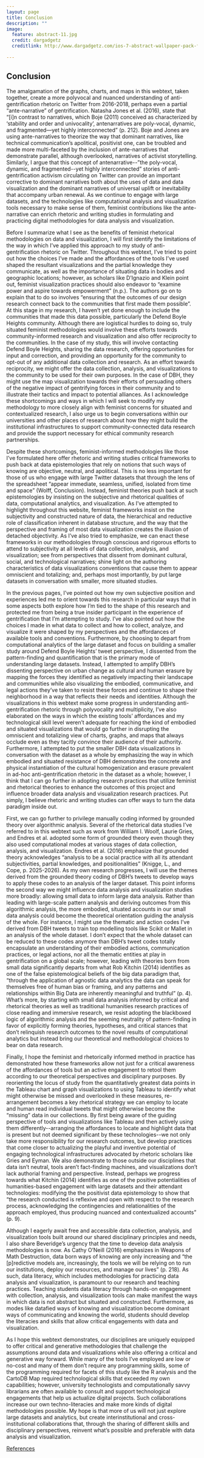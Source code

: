 ```yaml
---
layout: page
title: Conclusion
description: ""
image:
  feature: abstract-11.jpg
  credit: dargadgetz
  creditlink: http://www.dargadgetz.com/ios-7-abstract-wallpaper-pack-for-iphone-5-and-ipod-touch-retina/
  
---
```


## Conclusion

The amalgamation of the graphs, charts, and maps in this webtext, taken together, create a more polyvocal and nuanced understanding of anti-gentrification rhetoric on Twitter from 2016-2018, perhaps even a partial “ante-narrative” of gentrification. Natasha Jones et al. (2016), state that “[i]n contrast to narratives, which Boje (2011) conceived as characterized by ‘stability and order and univocality’, antenarratives are poly-vocal, dynamic, and fragmented—yet highly interconnected” (p. 212). Boje and Jones are using ante-narratives to theorize the way that dominant narratives, like technical communication’s apolitical, positivist one, can be troubled and made more multi-faceted by the inclusion of ante-narratives that demonstrate parallel, although overlooked, narratives of activist storytelling. Similarly, I argue that this concept of antenarrative--”the poly-vocal, dynamic, and fragmented--yet highly interconnected” stories of anti-gentrification activism circulating on Twitter can provide an important corrective to dominant narratives both about the uses of data and data visualization and the dominant narratives of universal uplift or inevitability that accompany urban renewal. As we continue to engage with large datasets, and the technologies like computational analysis and visualization tools necessary to make sense of them, feminist contributions like the ante-narrative can enrich rhetoric and writing studies in formulating and practicing digital methodologies for data analysis and visualization. 

Before I summarize what I see as the benefits of feminist rhetorical methodologies on data and visualization, I will first identify the limitations of the way in which I’ve applied this approach to my study of anti-gentrification rhetoric on Twitter. Throughout this webtext, I’ve tried to point out how the choices I’ve made and the affordances of the tools I’ve used shaped the resultant visualizations and the partial knowledge they communicate, as well as the importance of situating data in bodies and geographic locations; however, as scholars like D’Ignazio and Klein point out, feminist visualization practices should also endeavor to “examine power and aspire towards empowerment” (n.p.). The authors go on to explain that to do so involves “ensuring that the outcomes of our design research connect back to the communities that first made
them possible”. At this stage in my research, I haven’t yet done enough to include the communities that made this data possible, particularly the Defend Boyle Heights community. Although there are logistical hurdles to doing so, truly situated feminist methodologies would involve these efforts towards community-informed research and visualization and also offer reciprocity to the communities. In the case of my study, this will involve contacting Defend Boyle Heights, sharing the data research, offering opportunities for input and correction, and providing an opportunity for the community to opt-out of any additional data collection and research. As an effort towards reciprocity, we might offer the data collection, analysis, and visualizations to the community to be used for their own purposes. In the case of DBH, they might use the map visualization towards their efforts of persuading others of the negative impact of gentrifying forces in their community and to illustrate their tactics and impact to potential alliances. As I acknowledge these shortcomings and ways in which I will seek to modify my methodology to more closely align with feminist concerns for situated and contextualized research, I also urge us to begin conversations within our universities and other places of research about how they might build the institutional infrastructures to support community-connected data research and provide the support necessary for ethical community research partnerships. 

Despite these shortcomings, feminist-informed methodologies like those I’ve formulated here offer rhetoric and writing studies critical frameworks to push back at data epistemologies that rely on notions that such ways of knowing are objective, neutral, and apolitical. This is no less important for those of us who engage with large Twitter datasets that through the lens of the spreadsheet “appear immediate, seamless, unified, isolated from time and space” (Wolff, Conclusion). Instead, feminist theories push back at such epistemologies by insisting on the subjective and rhetorical qualities of data, computational analytics, and visualization. As I’ve attempted to highlight throughout this website, feminist frameworks insist on the subjectivity and constructed nature of data, the hierarchical and reductive role of classification inherent in database structure, and the way that the perspective and framing of most data visualization creates the illusion of detached objectivity. As I’ve also tried to emphasize, we can enact these frameworks in our methodologies through conscious and rigorous efforts to attend to subjectivity at all levels of data collection, analysis, and visualization; see from perspectives that dissent from dominant cultural, social, and technological narratives; shine light on the authoring characteristics of data visualizations conventions that cause them to appear omniscient and totalizing; and, perhaps most importantly, by put large datasets in conversation with smaller, more situated studies. 

In the previous pages, I’ve pointed out how my own subjective position and experiences led me to orient towards this research in particular ways that in some aspects both explore how I’m tied to the shape of this research and protected me from being a true insider participant in the experience of gentrification that I’m attempting to study. I’ve also pointed out how the choices I made in what data to collect and how to collect, analyze, and visualize it were shaped by my perspectives and the affordances of available tools and conventions. Furthermore, by choosing to depart from computational analytics of the large dataset and focus on building a smaller study around Defend Boyle Heights’ tweet perspective, I dissented from the pattern-finding and quantification that is the primary mode of understanding large datasets. Instead, I attempted to amplify DBH’s dissenting perspective on urban change as cultural and human erasure by mapping the forces they identified as negatively impacting their landscape and communities while also visualizing the embodied, communicative, and legal actions they’ve taken to resist these forces and continue to shape their neighborhood in a way that reflects their needs and identities. Although the visualizations in this webtext make some progress in understanding anti-gentrification rhetoric through polyvocality and multiplicity, I’ve also elaborated on the ways in which the existing tools’ affordances and my technological skill level weren’t adequate for reaching the kind of embodied and situated visualizations that would go further in disrupting the omniscient and totalizing view of charts, graphs, and maps that always occlude even as they tacitly convince their audience of their authority. Furthermore, I attempted to put the smaller DBH data visualizations in conversation with the dataset as a whole by emphasizing the way in which embodied and situated resistance of DBH demonstrates the concrete and physical instantiation of the cultural homogenization and erasure prevalent in ad-hoc anti-gentrification rhetoric in the dataset as a whole; however, I think that I can go further in adopting research practices that utilize feminist and rhetorical theories to enhance the outcomes of this project and influence broader data analysis and visualization research practices. Put simply, I believe rhetoric and writing studies can offer ways to turn the data paradigm inside out.       

First, we can go further to privilege manually coding informed by grounded theory over algorithmic analysis. Several of the rhetorical data studies I’ve referred to in this webtext such as work from William I. Woolf, Laurie Gries, and Endres et al. adopted some form of grounded theory even though they also used computational modes at various stages of data collection, analysis, and visualization. Endres et al. (2016) emphasize that grounded theory acknowledges “analysis to be a social practice with all its attendant subjectivities, partial knowledges, and positionalities” (Knigge, L., and Cope, p. 2025-2026). As my own research progresses, I will use the themes derived from the grounded theory coding of DBH’s tweets to develop ways to apply these codes to an analysis of the larger dataset. This point informs the second way we might influence data analysis and visualization studies more broadly: allowing small data to inform large data analysis. Rather than leading with large-scale pattern analysis and deriving outcomes from this algorithmic analysis, the more embodied, situated accounts in our small data analysis could become the theoretical orientation guiding the analysis of the whole. For instance, I might use the thematic and action codes I’ve derived from DBH tweets to train top modelling tools like Scikit or Mallet in an analysis of the whole dataset. I don’t expect that the whole dataset can be reduced to these codes anymore than DBH’s tweet codes totally encapsulate an understanding of their embodied actions, communication practices, or legal actions, nor all the thematic entities at play in gentrification on a global scale; however, leading with theories born from small data significantly departs from what Rob Kitchin (2014) identifies as one of the false epistemological beliefs of the big data paradigm that, “through the application of agnostic data analytics the data can speak for themselves free of human bias or framing, and any patterns and relationships within Big Data are inherently meaningful and truthful” (p. 4). What’s more, by starting with small data analysis informed by critical and rhetorical theories as well as traditional humanities research practices of close reading and immersive research, we resist adopting the blackboxed logic of algorithmic analysis and the seeming neutrality of pattern-finding in favor of explicitly forming theories, hypotheses, and critical stances that don’t relinquish research outcomes to the novel results of computational analytics but instead bring our theoretical and methodological choices to bear on data research.

Finally, I hope the feminist and rhetorically informed method in practice has demonstrated how these frameworks allow not just for a critical awareness of the affordances of tools but an active engagement to retool them according to our theoretical perspectives and disciplinary purposes. By reorienting the locus of study from the quantitatively greatest data points in the Tableau chart and graph visualizations to using Tableau to identify what might otherwise be missed and overlooked in these measures, re-arrangement becomes a key rhetorical strategy we can employ to locate and human read individual tweets that might otherwise become the “missing” data in our collections. By first being aware of the guiding perspective of tools and visualizations like Tableau and then actively using them differently--arranging the affordances to locate and highlight data that is present but not deemed significant by these technologies--we not only take more responsibility for our research outcomes, but develop practices that come closer to actualizing the playful and inventive potential of engaging technological infrastructures advocated by rhetoric scholars like Gries and Eyman. We also demonstrate to those outside our disciplines that data isn’t neutral, tools aren’t fact-finding machines, and visualizations don’t lack authorial framing and perspective. Instead, perhaps we progress towards what Kitchin (2014) identifies as one of the positive potentialities of humanities-based engagement with large datasets and their attendant technologies: modifying the the positivist data epistemology to show that “the research conducted is reflexive and open with respect to the research process, acknowledging the contingencies and relationalities of the approach employed, thus producing nuanced and contextualized accounts” (p. 9).

Although I eagerly await free and accessible data collection, analysis, and visualization tools built around our shared disciplinary principles and needs, I also share Beveridge’s urgency that the time to develop data analysis methodologies is now. As Cathy O’Neill (2016) emphasizes in Weapons of Math Destruction, data born ways of knowing are only increasing and “the [p]redictive models are, increasingly, the tools we will be relying on to run our institutions, deploy our resources, and manage our lives” (p. 218). As such, data literacy, which includes methodologies for practicing data analysis and visualization, is paramount to our research and teaching practices. Teaching students data literacy through hands-on engagement with collection, analysis, and visualization tools can make manifest the ways in which data is not abstract but situated and constructed. Furthermore, as modes like datafied ways of knowing and visualization become dominant ways of communicating and knowing the world, students should develop the literacies and skills that allow critical engagements with data and visualization. 

As I hope this webtext demonstrates, our disciplines are uniquely equipped to offer critical and generative methodologies that challenge the assumptions around data and visualizations while also offering a critical and generative way forward. While many of the tools I’ve employed are low or no-cost and many of them don’t require any programming skills, some of the programming required for facets of this study like the R analysis and the CartoDB Map required technological skills that exceeded my own capabilities; however, university technologists and computationally savvy librarians are often available to consult and support technological engagements that help us actualize digital projects. Such collaborations increase our own techno-literacies and make more kinds of digital methodologies possible. My hope is that more of us will not just explore large datasets and analytics, but create interinstitutional and cross-institutional collaborations that, through the sharing of different skills and disciplinary perspectives, reinvent what’s possible and preferable with data analysis and visualization.

<div class="next-container">
	<a class="next-page" href="{{ site.url }}/references/">References</a>
</div>
